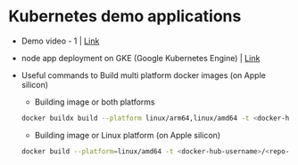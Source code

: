 # Kubernetes demo applications

- Demo video - 1 | [Link](https://youtu.be/Q7aZ8Jrl4E4?si=S0_ODgsWFMWjb7ZV)
- node app deployment on GKE (Google Kubernetes Engine) | [Link](https://github.com/princebansal7/backend-docker-k8s?tab=readme-ov-file#readme)

- Useful commands to Build multi platform docker images (on Apple silicon)
  
  - Building image or both platforms
  ```bash
  docker buildx build --platform linux/arm64,linux/amd64 -t <docker-hub-username>/<repo-name>:<tag> --load .
  ```
  - Building image or Linux platform (on Apple silicon)
  ```bash
  docker build --platform=linux/amd64 -t <docker-hub-username>/<repo-name>:<tag> .
  ```
